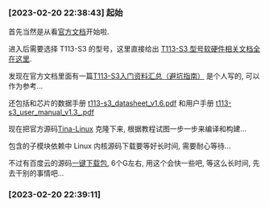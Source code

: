 

### [2023-02-20 22:38:43] 起始

首先当然是从看[官方文档](https://mangopi.org/)开始啦. 

进入后需要选择 T113-S3 的型号，这里直接给出 [T113-S3 型号软硬件相关文档全在这里](https://mangopi.org/mangopi_mq).

发现在官方文档里面有一篇[T113-S3入门资料汇总（避坑指南）](https://bbs.aw-ol.com/topic/2495) 是个人写的, 可以作为参考...

还包括和芯片的数据手册 [t113-s3_datasheet_v1.6.pdf](https://mangopi.org/_media/t113-s3_datasheet_v1.6.pdf) 和用户手册 [t113-s3_user_manual_v1.3_.pdf](https://mangopi.org/_media/t113-s3_user_manual_v1.3_.pdf)

现在把官方源码[Tina-Linux](https://github.com/mangopi-sbc/Tina-Linux) 克隆下来, 根据教程试图一步一步来编译和构建...

包含的子模块依赖中 Linux 内核源码下载要等好长时间, 需要耐心等待...

不过有百度云的源码[一键下载包](https://pan.baidu.com/s/1wxUeYQZaSgAPGorGOVcJxA?pwd=tina), 6个G左右, 用这个会快一些吧, 等这么长时间, 先去干别的事情吧...

### [2023-02-20 22:39:11]

